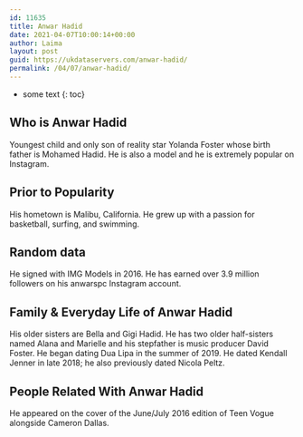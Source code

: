 ```yaml
---
id: 11635
title: Anwar Hadid
date: 2021-04-07T10:00:14+00:00
author: Laima
layout: post
guid: https://ukdataservers.com/anwar-hadid/
permalink: /04/07/anwar-hadid/
---
```


* some text
{: toc}


## Who is Anwar Hadid
                  
                  
                  
Youngest child and only son of reality star Yolanda Foster whose birth father is Mohamed Hadid. He is also a model and he is extremely popular on Instagram.
                  
              
            
              
            
                
                
                
## Prior to Popularity
                  
                  
                  
His hometown is Malibu, California. He grew up with a passion for basketball, surfing, and swimming.
                  
              
            
              
            
                
                
                
## Random data
                  
                  
                  
He signed with IMG Models in 2016. He has earned over 3.9 million followers on his anwarspc Instagram account. 
                  
              
            
              
            
                
                
                
## Family & Everyday Life of Anwar Hadid
                  
                  
                  
His older sisters are Bella and Gigi Hadid. He has two older half-sisters named Alana and Marielle and his stepfather is music producer David Foster. He began dating Dua Lipa in the summer of 2019. He dated Kendall Jenner in late 2018; he also previously dated Nicola Peltz.
                  
              
            
              
            
                
                
                
## People Related With Anwar Hadid
                  
                  
                  
He appeared on the cover of the June/July 2016 edition of Teen Vogue alongside Cameron Dallas.
                  
              
            
              
            
                
              
            
              
              
            
            
              
            
          
          
          